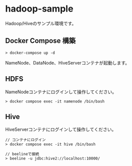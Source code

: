 # hadoop-sample
Hadoop/Hiveのサンプル環境です。

## Docker Compose 構築
```shell
> docker-compose up -d
```

NameNode、DataNode、HiveServerコンテナが起動します。

## HDFS
NameNodeコンテナにログインして操作してください。
```shell
> docker compose exec -it namenode /bin/bash
```

## Hive
HiveServerコンテナにログインして操作してください。
```shell
// コンテナにログイン
> docker compose exec -it hive /bin/bash

// beelineで接続
> beeline -u jdbc:hive2://localhost:10000/
```

